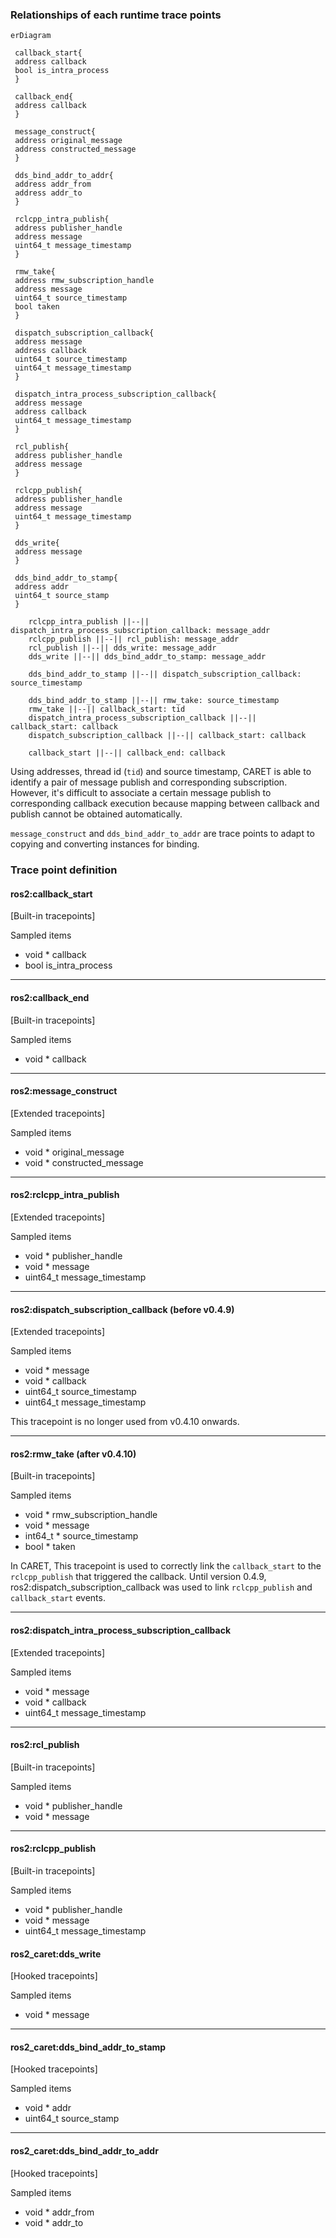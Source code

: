 ### Relationships of each runtime trace points

```mermaid
erDiagram

 callback_start{
 address callback
 bool is_intra_process
 }

 callback_end{
 address callback
 }

 message_construct{
 address original_message
 address constructed_message
 }

 dds_bind_addr_to_addr{
 address addr_from
 address addr_to
 }

 rclcpp_intra_publish{
 address publisher_handle
 address message
 uint64_t message_timestamp
 }

 rmw_take{
 address rmw_subscription_handle
 address message
 uint64_t source_timestamp
 bool taken
 }

 dispatch_subscription_callback{
 address message
 address callback
 uint64_t source_timestamp
 uint64_t message_timestamp
 }

 dispatch_intra_process_subscription_callback{
 address message
 address callback
 uint64_t message_timestamp
 }

 rcl_publish{
 address publisher_handle
 address message
 }

 rclcpp_publish{
 address publisher_handle
 address message
 uint64_t message_timestamp
 }

 dds_write{
 address message
 }

 dds_bind_addr_to_stamp{
 address addr
 uint64_t source_stamp
 }

    rclcpp_intra_publish ||--|| dispatch_intra_process_subscription_callback: message_addr
    rclcpp_publish ||--|| rcl_publish: message_addr
    rcl_publish ||--|| dds_write: message_addr
    dds_write ||--|| dds_bind_addr_to_stamp: message_addr

    dds_bind_addr_to_stamp ||--|| dispatch_subscription_callback: source_timestamp

    dds_bind_addr_to_stamp ||--|| rmw_take: source_timestamp
    rmw_take ||--|| callback_start: tid
    dispatch_intra_process_subscription_callback ||--|| callback_start: callback
    dispatch_subscription_callback ||--|| callback_start: callback

    callback_start ||--|| callback_end: callback

```

Using addresses, thread id (`tid`) and source timestamp, CARET is able to identify a pair of message publish and corresponding subscription.
However, it's difficult to associate a certain message publish to corresponding callback execution because mapping between callback and publish cannot be obtained automatically.

`message_construct` and `dds_bind_addr_to_addr` are trace points to adapt to copying and converting instances for binding.

### Trace point definition

#### ros2:callback_start

[Built-in tracepoints]

Sampled items

- void \* callback
- bool is_intra_process

---

#### ros2:callback_end

[Built-in tracepoints]

Sampled items

- void \* callback

---

#### ros2:message_construct

[Extended tracepoints]

Sampled items

- void \* original_message
- void \* constructed_message

---

#### ros2:rclcpp_intra_publish

[Extended tracepoints]

Sampled items

- void \* publisher_handle
- void \* message
- uint64_t message_timestamp

---

#### ros2:dispatch_subscription_callback (before v0.4.9)

[Extended tracepoints]

Sampled items

- void \* message
- void \* callback
- uint64_t source_timestamp
- uint64_t message_timestamp

This tracepoint is no longer used from v0.4.10 onwards.

---

#### ros2:rmw_take (after v0.4.10)

[Built-in tracepoints]

Sampled items

- void \* rmw_subscription_handle
- void \* message
- int64_t \* source_timestamp
- bool \* taken

In CARET, This tracepoint is used to correctly link the `callback_start` to the `rclcpp_publish` that triggered the callback.
Until version 0.4.9, ros2:dispatch_subscription_callback was used to link `rclcpp_publish` and `callback_start` events.

---

#### ros2:dispatch_intra_process_subscription_callback

[Extended tracepoints]

Sampled items

- void \* message
- void \* callback
- uint64_t message_timestamp

---

#### ros2:rcl_publish

[Built-in tracepoints]

Sampled items

- void \* publisher_handle
- void \* message

---

#### ros2:rclcpp_publish

[Built-in tracepoints]

Sampled items

- void \* publisher_handle
- void \* message
- uint64_t message_timestamp

#### ros2_caret:dds_write

[Hooked tracepoints]

Sampled items

- void \* message

---

#### ros2_caret:dds_bind_addr_to_stamp

[Hooked tracepoints]

Sampled items

- void \* addr
- uint64_t source_stamp

---

#### ros2_caret:dds_bind_addr_to_addr

[Hooked tracepoints]

Sampled items

- void \* addr_from
- void \* addr_to
